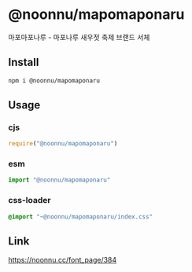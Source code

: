 # @noonnu/mapomaponaru
마포마포나루 - 마포나루 새우젓 축제 브랜드 서체

## Install
```sh
npm i @noonnu/mapomaponaru
```
## Usage
### cjs
```js
require("@noonnu/mapomaponaru")
```
### esm
```js
import "@noonnu/mapomaponaru"
```
### css-loader
```css
@import "~@noonnu/mapomaponaru/index.css"
```

## Link
https://noonnu.cc/font_page/384